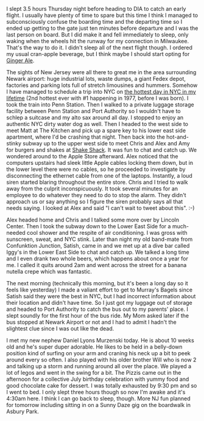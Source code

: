 I slept 3.5 hours Thursday night before heading to DIA to catch an early flight. I usually have plenty of time to spare but this time I think I managed to subconsciously confuse the boarding time and the departing time so I ended up getting to the gate just ten minutes before departure and I was the last person on board. But I did make it and fell immediately to sleep, only waking when the wheels hit the runway for my connection in Milwaukee. That's the way to do it. I didn't sleep all of the next flight though. I ordered my usual cran-apple beverage, but I think maybe I should start opting for [Ginger Ale](http://theoatmeal.com/blog/beverage_options).

The sights of New Jersey were all there to great me in the area surrounding Newark airport: huge industrial lots, waste dumps, a giant Fedex depot, factories and parking lots full of stretch limousines and hummers. Somehow I have managed to schedule a trip into NYC on [the hottest day in NYC in my lifetime](http://www.weather.com/outlook/weather-news/news/articles/northeast-heat-records-notables_2011-07-22) (2nd hottest ever with #1 happening in 1977, before I was born). I took the train into Penn Station. Then I walked to a private luggage storage facility between Penn Station and Port Authority so I wouldn't have to schlep a suitcase and my alto sax around all day. I stopped to enjoy an authentic NYC dirty water dog as well. Then I headed to the west side to meet Matt at The Kitchen and pick up a spare key to his lower east side apartment, where I'd be crashing that night. Then back into the hot-and-stinky subway up to the upper west side to meet Chris and Alex and Amy for burgers and shakes at [Shake Shack](http://www.shakeshack.com/). It was fun to chat and catch up. We wondered around to the Apple Store afterward. Alex noticed that the computers upstairs had sleek little Apple cables locking them down, but in the lower level there were no cables, so he proceeded to investigate by disconnecting the ethernet cable from one of the laptops. Instantly, a loud siren started blaring throughout the entire store. Chris and I tried to walk away from the culprit inconspicuously. It took several minutes for an employee to do whatever they need to do to stop the alarm. They didn't approach us or say anything so I figure the siren probably says all that needs saying. I looked at Alex and said "I can't wait to tweet about this". :-)

Alex headed home and Chris and I talked some more over by Lincoln Center. Then I took the subway down to the Lower East Side for a much-needed cool shower and the respite of air conditioning. I was gross with sunscreen, sweat, and NYC stink. Later than night my old band-mate from Confunktion Junction, Satish, came in and we met up at a dive bar called Iggy's in the Lower East Side to chat and catch up. We talked a long time and I even drank two whole beers, which happens about once a year for me. I called it quits around 2am and went across the street for a banana nutella crepe which was fantastic.

The next morning (technically this morning, but it's been a long day so it feels like yesterday) I made a valiant effort to get to Murray's Bagels since Satish said they were the best in NYC, but I had incorrect information about their location and didn't have time. So I just got my luggage out of storage and headed to Port Authority to catch the bus out to my parents' place. I slept soundly for the first hour of the bus ride. My Mom asked later if the bus stopped at Newark Airport or not and I had to admit I hadn't the slightest clue since I was out like the dead.

I met my new nephew Daniel Lyons Murzenski today. He is about 10 weeks old and he's super duper adorable. He likes to be held in a belly-down position kind of surfing on your arm and craning his neck up a bit to peek around every so often. I also played with his older brother Will who is now 2 and talking up a storm and running around all over the place. We played a lot of legos and went in the swing for a bit. The Pizzis came out in the afternoon for a collective July birthday celebration with yummy food and good chocolate cake for dessert. I was totally exhausted by 9:30 pm and so I went to bed. I only slept three hours though so now I'm awake and it's 4:30am here. I think I can go back to sleep, though. More NJ fun planned for tomorrow including sitting in on a Sunny Daze gig on the boardwalk in Asbury Park.